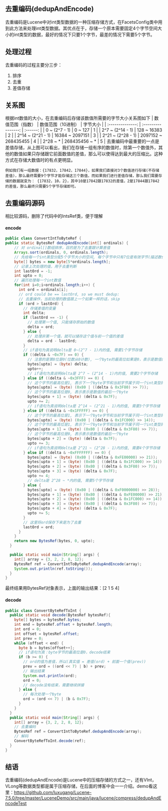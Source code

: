 ## 去重编码(dedupAndEncode)
去重编码是Lucene中对int类型数据的一种压缩存储方式，在FacetsConfig类中用到此方法来处理int类型数据。其优点在于，存储一个原本需要固定4个字节空间大小的int类型的数据，最好的情况下只要1个字节，最差的情况下需要5个字节。
## 处理过程
去重编码的过程主要分三步：
1. 排序
2. 去重
3. 差值存储
## 关系图
根据int数值的大小，在去重编码后存储该数值所需要的字节大小关系图如下
| 数值范围（指数） | 数值范围（10进制） | 字节大小 |
| :--------------: | :----------------: | :------: |
| 0 ~ (2^7 - 1) | 0 ~ 127 | 1 |
| 2^7 ~ (2^14 - 1) | 128 ~ 16383 | 2 |
| 2^14 ~ (2^21 - 1) | 16384 ~ 2097151 | 3 |
| 2^21 ~ (2^28 - 1) | 2097152 ~ 268435455 | 4 |
| 2^28 ~ * | 268435456 ~ * | 5 |
去重编码中最重要的一点是差值存储，从上图可以看出，我们在存储一组有序的数值时，除第一个数值外，其他的数值如果只存储跟它前面数值的差值，那么可以使得达到最大的压缩比。这种方式在存储大数值时的有点更明显。
```text
例如我们有一组数据：{17832，17842，17844}，如果我们直接对3个数值进行存储(不存储差值)，那么最终需要9个字节才能存储这三个数值，而如果我们进行差值存储，那么我们需要存储的数据就变为： {17832，10，2}，其中10是17842跟17832的差值，2是17844跟17842的差值，那么最终只需要5个字节存储即可。
```
## 去重编码源码
相比较源码，删除了代码中的IntsRef类，便于理解
#### encode
```java
public class ConvertIntToByteRef {
public static BytesRef dedupAndEncode(int[] ordinals) {
    // 对 ordinal[]数组排序，目的是为了去重跟计算差值
    Arrays.sort(ordinals, 0, ordinals.length);
    // 先给每一个int类型分配5个字节大小的空间, 每个字节中只有7位是有效字节(描述数值),最高位是个定界符, 所以一个int类型最多要5个字节
    byte[] bytes = new byte[5*ordinals.length];
    // 记录上次处理的值，用于去重判断
    int lastOrd = -1;
    int upto = 0;
    // 遍历处理每一个int数值
    for(int i=0;i<ordinals.length;i++) {
      int ord = ordinals[i];
      // ord could be == lastOrd, so we must dedup:
      // 去重操作，当前处理的数值跟上一个如果一样的话，skip
      if (ord > lastOrd) {
        // 存储差值的变量
        int delta;
        if (lastOrd == -1) {
          // 处理第一个值, 只能储存原始的数值
          delta = ord;
        } else {
          // 处理非第一个值，就可以储存这个值与前一个值的差值
          delta = ord - lastOrd;
        }
        // if语句为真说明delta是 0~(2^7 - 1)内的值, 需要1个字节存储
        if ((delta & ~0x7F) == 0) {
          // 注意的是第8位是0(位数从0计数), 一个byte的最高位如果是0，表示是数值的最后一个byte
          bytes[upto] = (byte) delta;
          upto++;
          // if语句为真说明delta是 2^7 ~ (2^14 - 1)内的值, 需要2个字节存储
        } else if ((delta & ~0x3FFF) == 0) {
          // 这个字节的最高位是1, 表示下一个byte字节和当前字节属于同一个int类型的一部分
          bytes[upto] = (byte) (0x80 | ((delta & 0x3F80) >> 7));
          // 这个字节的最高位是0, 表示表示是数值的最后一个byte
          bytes[upto + 1] = (byte) (delta & 0x7F);
          upto += 2;
          // if语句为真说明delta是 2^14 ~ (2^21 - 1)内的值, 需要3个字节存储
        } else if ((delta & ~0x1FFFFF) == 0) {
          // 这个字节的最高位是1, 表示下一个byte字节和当前字节属于同一个int类型的一部分
          bytes[upto] = (byte) (0x80 | ((delta & 0x1FC000) >> 14));
          // 这个字节的最高位是1, 表示下一个byte字节和当前字节属于同一个int类型的一部分
          bytes[upto + 1] = (byte) (0x80 | ((delta & 0x3F80) >> 7));
          // 这个字节的最高位是0, 表示表示是数值的最后一个byte
          bytes[upto + 2] = (byte) (delta & 0x7F);
          upto += 3;
          // if语句为真说明delta是 2^21 ~ (2^28 - 1)内的值, 需要4个字节存储
        } else if ((delta & ~0xFFFFFFF) == 0) {
          bytes[upto] = (byte) (0x80 | ((delta & 0xFE00000) >> 21));
          bytes[upto + 1] = (byte) (0x80 | ((delta & 0x1FC000) >> 14));
          bytes[upto + 2] = (byte) (0x80 | ((delta & 0x3F80) >> 7));
          bytes[upto + 3] = (byte) (delta & 0x7F);
          upto += 4;
          // delta是 2^28 ~ *内的值, 需要5个字节存储
        } else {
          bytes[upto] = (byte) (0x80 | ((delta & 0xF0000000) >> 28));
          bytes[upto + 1] = (byte) (0x80 | ((delta & 0xFE00000) >> 21));
          bytes[upto + 2] = (byte) (0x80 | ((delta & 0x1FC000) >> 14));
          bytes[upto + 3] = (byte) (0x80 | ((delta & 0x3F80) >> 7));
          bytes[upto + 4] = (byte) (delta & 0x7F);
          upto += 5;
        }
        // 这里将ord保存下来是为了去重
        lastOrd = ord;
      }
    }
    return new BytesRef(bytes, 0, upto);
  }

  public static void main(String[] args) {
    int[] array = {3, 2, 2, 8, 12};
    BytesRef ref = ConvertIntToByteRef.dedupAndEncode(array);
    System.out.println(ref.toString());
  }
}
```
最终结果用BytesRef对象表示，上面的输出结果：[2 1 5 4]
#### decode
```java
public class ConvertByteRefToInt {
  public static void decode(BytesRef bytesRef){
    byte[] bytes = bytesRef.bytes;
    int end = bytesRef.offset + bytesRef.length;
    int ord = 0;
    int offset = bytesRef.offset;
    int prev = 0;
    while (offset < end) {
      byte b = bytes[offset++];
      // if语句为真：byte字节的最高位是0，decode结束
      if (b >= 0) {
        // ord的值为差值，所以(真实值 = 差值(ord) + 前面一个值(prev))
        prev = ord = ((ord << 7) | b) + prev;
        // 输出结果
        System.out.println(ord);
        ord = 0;
        // decode没有结束，需要继续拼接
      } else {
        // 每次处理一个byte
        ord = (ord << 7) | (b & 0x7F);
      }
    }
  }
  public static void main(String[] args) {
    int[] array = {3, 2, 2, 8, 12};
    // 去重编码
    BytesRef ref = ConvertIntToByteRef.dedupAndEncode(array);
    // 解码
    ConvertByteRefToInt.decode(ref);
  }
}
```
## 结语
去重编码(dedupAndEncode)是Lucene中的压缩存储的方式之一，还有VInt，VLong等数据类型都是属于压缩存储，在后面的博客中会一一介绍。demo看这里：https://github.com/luxugang/Lucene-7.5.0/tree/master/LuceneDemo/src/main/java/lucene/compress/dedupAndEncodeTest